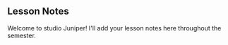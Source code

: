 ## Lesson Notes

Welcome to studio Juniper! I'll add your lesson notes here throughout the semester.
